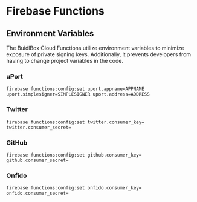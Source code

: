 # Firebase Functions

## Environment Variables

The BuidlBox Cloud Functions utilize environment variables to minimize exposure of private signing keys. Additionally, it prevents developers from having to change project variables in the code.

### uPort 
```
firebase functions:config:set uport.appname=APPNAME uport.simplesigner=SIMPLESIGNER uport.address=ADDRESS
``` 

### Twitter
```
firebase functions:config:set twitter.consumer_key= twitter.consumer_secret= 
``` 

### GitHub
```
firebase functions:config:set github.consumer_key= github.consumer_secret= 
``` 

### Onfido
```
firebase functions:config:set onfido.consumer_key= onfido.consumer_secret= 
``` 
